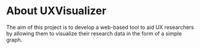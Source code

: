 # About UXVisualizer

The aim of this project is to develop a web-based tool to aid UX researchers by allowing them to visualize their research data in the form of a simple graph.
